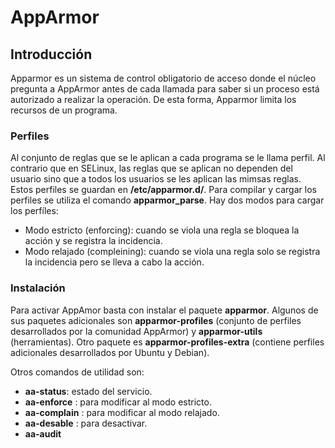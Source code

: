 # AppArmor
## Introducción
Apparmor es un sistema de control obligatorio de acceso donde el núcleo pregunta a AppArmor antes de cada llamada para saber si un proceso está autorizado a realizar la operación. De esta forma, Apparmor limita los recursos de un programa.

### Perfiles
Al conjunto de reglas que se le aplican a cada programa se le llama perfil. Al contrario que en SELinux, las reglas que se aplican no dependen del usuario sino que a todos los usuarios se les aplican las mimsas reglas. Estos perfiles se guardan en **/etc/apparmor.d/**. Para compilar y cargar los perfiles se utiliza el comando **apparmor_parse**. Hay dos modos para cargar los perfíles:
- Modo estricto (enforcing): cuando se viola una regla se bloquea la acción y se registra la incidencia.
- Modo relajado (compleining): cuando se viola una regla solo se registra la incidencia pero se lleva a cabo la acción.

### Instalación
Para activar AppAmor basta con instalar el paquete **apparmor**. Algunos de sus paquetes adicionales son **apparmor-profiles** (conjunto de perfiles desarrollados por la comunidad AppArmor) y **apparmor-utils** (herramientas). Otro paquete es **apparmor-profiles-extra** (contiene perfiles adicionales desarrollados por Ubuntu y Debian).

Otros comandos de utilidad son:
- **aa-status**: estado del servicio. 
- **aa-enforce** <ruta>: para modificar al modo estricto.
- **aa-complain** <ruta>: para modificar al modo relajado.
- **aa-desable** <ruta>: para desactivar.
- **aa-audit** 